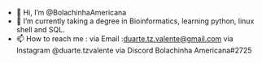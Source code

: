 - 👋 Hi, I’m @BolachinhaAmericana
- 🌱 I’m currently taking a degree in Bioinformatics, learning python, linux shell and SQL.
- 📫 How to reach me : via Email :duarte.tz.valente@gmail.com
                       via Instagram @duarte.tzvalente
                       via Discord Bolachinha Americana#2725

<!---
BolachinhaAmericana/BolachinhaAmericana is a ✨ special ✨ repository because its `README.md` (this file) appears on your GitHub profile.
You can click the Preview link to take a look at your changes.
--->
